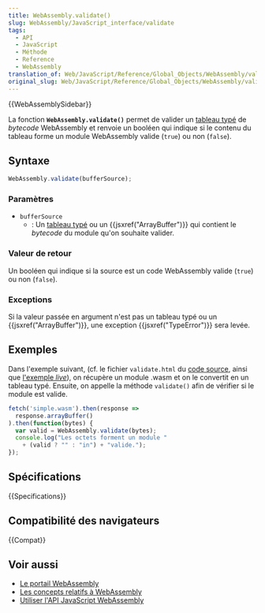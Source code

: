 ```yaml
---
title: WebAssembly.validate()
slug: WebAssembly/JavaScript_interface/validate
tags:
  - API
  - JavaScript
  - Méthode
  - Reference
  - WebAssembly
translation_of: Web/JavaScript/Reference/Global_Objects/WebAssembly/validate
original_slug: Web/JavaScript/Reference/Global_Objects/WebAssembly/validate
---
```


{{WebAssemblySidebar}}

La fonction **`WebAssembly.validate()`** permet de valider un [tableau typé](/fr/docs/Web/JavaScript/Tableaux_typés) de _bytecode_ WebAssembly et renvoie un booléen qui indique si le contenu du tableau forme un module WebAssembly valide (`true`) ou non (`false`).

## Syntaxe

```js
WebAssembly.validate(bufferSource);
```

### Paramètres

- `bufferSource`
  - : Un [tableau typé](/fr/docs/Web/JavaScript/Reference/Objets_globaux/TypedArray) ou un {{jsxref("ArrayBuffer")}} qui contient le _bytecode_ du module qu'on souhaite valider.

### Valeur de retour

Un booléen qui indique si la source est un code WebAssembly valide (`true`) ou non (`false`).

### Exceptions

Si la valeur passée en argument n'est pas un tableau typé ou un {{jsxref("ArrayBuffer")}}, une exception {{jsxref("TypeError")}} sera levée.

## Exemples

Dans l'exemple suivant, (cf. le fichier `validate.html` du [code source](https://github.com/mdn/webassembly-examples/blob/master/js-api-examples/validate.html), ainsi que [l'exemple _live_](https://mdn.github.io/webassembly-examples/js-api-examples/validate.html)), on récupère un module .wasm et on le convertit en un tableau typé. Ensuite, on appelle la méthode `validate()` afin de vérifier si le module est valide.

```js
fetch('simple.wasm').then(response =>
  response.arrayBuffer()
).then(function(bytes) {
  var valid = WebAssembly.validate(bytes);
  console.log("Les octets forment un module "
    + (valid ? "" : "in") + "valide.");
});
```

## Spécifications

{{Specifications}}

## Compatibilité des navigateurs

{{Compat}}

## Voir aussi

- [Le portail WebAssembly](/fr/docs/WebAssembly)
- [Les concepts relatifs à WebAssembly](/fr/docs/WebAssembly/Concepts)
- [Utiliser l'API JavaScript WebAssembly](/fr/docs/WebAssembly/Using_the_JavaScript_API)
